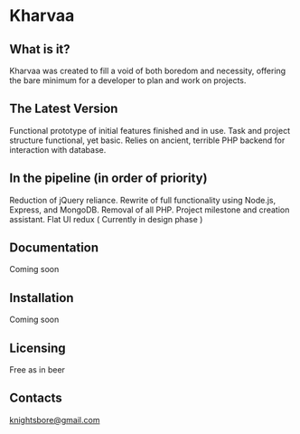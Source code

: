 # Kharvaa

What is it?
-----------
Kharvaa was created to fill a void of both boredom and necessity, offering the bare minimum for a developer to plan and work on projects. 

The Latest Version
------------------
Functional prototype of initial features finished and in use. Task and project structure functional, yet basic. Relies on ancient, terrible PHP backend for interaction with database. 

In the pipeline (in order of priority)
---------------
Reduction of jQuery reliance. 
Rewrite of full functionality using Node.js, Express, and MongoDB. 
Removal of all PHP. Project milestone and creation assistant. 
Flat UI redux ( Currently in design phase )

Documentation
-------------
Coming soon

Installation
------------
Coming soon

Licensing
----------
Free as in beer

Contacts
--------
knightsbore@gmail.com
